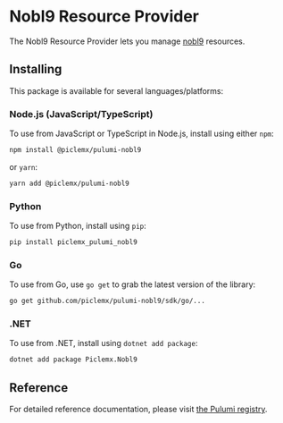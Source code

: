 # Nobl9 Resource Provider

The Nobl9 Resource Provider lets you manage [nobl9](https://www.pulumi.com/registry/packages/nobl9/) resources.

## Installing

This package is available for several languages/platforms:

### Node.js (JavaScript/TypeScript)

To use from JavaScript or TypeScript in Node.js, install using either `npm`:

```bash
npm install @piclemx/pulumi-nobl9
```

or `yarn`:

```bash
yarn add @piclemx/pulumi-nobl9
```

### Python

To use from Python, install using `pip`:

```bash
pip install piclemx_pulumi_nobl9
```

### Go

To use from Go, use `go get` to grab the latest version of the library:

```bash
go get github.com/piclemx/pulumi-nobl9/sdk/go/...
```

### .NET

To use from .NET, install using `dotnet add package`:

```bash
dotnet add package Piclemx.Nobl9
```

## Reference

For detailed reference documentation, please visit [the Pulumi registry](https://www.pulumi.com/registry/packages/nobl9/api-docs/).
